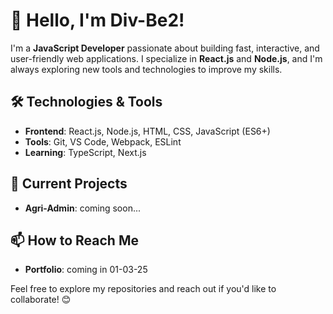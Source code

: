 # 👋 Hello, I'm Div-Be2!

I'm a **JavaScript Developer** passionate about building fast, interactive, and user-friendly web applications. I specialize in **React.js** and **Node.js**, and I'm always exploring new tools and technologies to improve my skills.

## 🛠️ Technologies & Tools

- **Frontend**: React.js, Node.js, HTML, CSS, JavaScript (ES6+)
- **Tools**: Git, VS Code, Webpack, ESLint
- **Learning**: TypeScript, Next.js

## 🌱 Current Projects

- **Agri-Admin**: coming soon...

## 📫 How to Reach Me

- **Portfolio**: coming in 01-03-25

Feel free to explore my repositories and reach out if you'd like to collaborate! 😊
